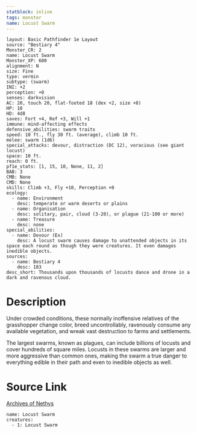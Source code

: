```yaml
---
statblock: inline
tags: monster
name: Locust Swarm
---
```

```statblock
layout: Basic Pathfinder 1e Layout
source: "Bestiary 4"
Monster_CR: 2
name: Locust Swarm
Monster_XP: 600
alignment: N
size: Fine
type: vermin
subtype: (swarm)
INI: +2
perception: +0
senses: darkvision
AC: 20, touch 20, flat-footed 18 (dex +2, size +8)
HP: 18
HD: 4d8
saves: Fort +4, Ref +3, Will +1
immune: mind-affecting effects
defensive_abilities: swarm traits
speed: 10 ft., fly 30 ft. (average), climb 10 ft.
melee: swarm (1d6)
special_attacks: devour, distraction (DC 12), voracious (see giant locust)
space: 10 ft.
reach: 0 ft.
pf1e_stats: [1, 15, 10, None, 11, 2]
BAB: 3
CMB: None
CMD: None
skills: Climb +3, Fly +10, Perception +0
ecology:
  - name: Environment
    desc: temperate or warm deserts or plains
  - name: Organisation
    desc: solitary, pair, cloud (3-20), or plague (21-100 or more)
  - name: Treasure
    desc: none
special_abilities:
  - name: Devour (Ex)
    desc: A locust swarm causes damage to unattended objects in its space each round as though they were creatures. It even damages inedible objects.
sources:
  - name: Bestiary 4
    desc: 183
desc_short: Thousands upon thousands of locusts dance and drone in a dark and ravenous cloud.
```
# Description
Under crowded conditions, these normally inoffensive relatives of the grasshopper change color, breed uncontrollably, ravenously consume any available vegetation, and wreak vast destruction to farms and settlements.

The largest swarms, known as plagues, can include billions of locusts and cover hundreds of square miles. Locusts in these swarms are larger and more aggressive than common ones, making the swarm a true danger to everything edible in their path and even to inedible objects as well.
# Source Link
[Archives of Nethys](https://aonprd.com/MonsterDisplay.aspx?ItemName=Locust%20Swarm)
```encounter-table
name: Locust Swarm
creatures:
  - 1: Locust Swarm
```
